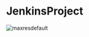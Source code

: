 # JenkinsProject



![maxresdefault](https://user-images.githubusercontent.com/123015985/236443524-cd2bf75c-24d6-4e2c-826f-58d46e82e9b0.jpg)
